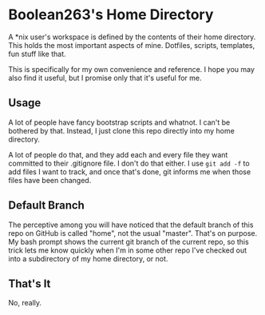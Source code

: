 # Boolean263's Home Directory

A \*nix user's workspace is defined by the contents of their home directory. This holds the most important aspects of mine. Dotfiles, scripts, templates, fun stuff like that.

This is specifically for my own convenience and reference. I hope you may also find it useful, but I promise only that it's useful for me.

## Usage

A lot of people have fancy bootstrap scripts and whatnot. I can't be bothered by that. Instead, I just clone this repo directly into my home directory.

A lot of people do that, and they add each and every file they want committed to their .gitignore file. I don't do that either. I use `git add -f` to add files I want to track, and once that's done, git informs me when those files have been changed.

## Default Branch

The perceptive among you will have noticed that the default branch of this repo on GitHub is called "home", not the usual "master". That's on purpose. My bash prompt shows the current git branch of the current repo, so this trick lets me know quickly when I'm in some other repo I've checked out into a subdirectory of my home directory, or not.

## That's It

No, really.

